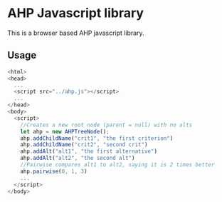 # AHP Javascript library
This is a browser based AHP javascript library.

## Usage
```javascript
<html>
<head>
  ...
  <script src="../ahp.js"></script>
  ...
</head>
<body>
  <script>
    //Creates a new root node (parent = null) with no alts
    let ahp = new AHPTreeNode();
    ahp.addChildName("crit1", "the first criterion")
    ahp.addChildName("crit2", "second crit")
    ahp.addAlt("alt1", "the first alternative")
    ahp.addAlt("alt2", "the second alt")
    //Pairwise compares alt1 to alt2, saying it is 2 times better
    ahp.pairwise(0, 1, 3)
    ...
  </script>
</body>

```
